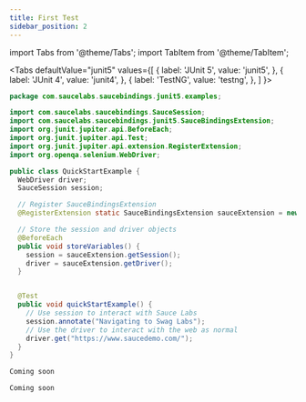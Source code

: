 ```yaml
---
title: First Test
sidebar_position: 2
---
```


import Tabs from '@theme/Tabs';
import TabItem from '@theme/TabItem';

<Tabs
defaultValue="junit5"
values={[
{ label: 'JUnit 5', value: 'junit5', },
{ label: 'JUnit 4', value: 'junit4', },
{ label: 'TestNG', value: 'testng', },
]
}>

<TabItem value="junit5">

```java reference
package com.saucelabs.saucebindings.junit5.examples;

import com.saucelabs.saucebindings.SauceSession;
import com.saucelabs.saucebindings.junit5.SauceBindingsExtension;
import org.junit.jupiter.api.BeforeEach;
import org.junit.jupiter.api.Test;
import org.junit.jupiter.api.extension.RegisterExtension;
import org.openqa.selenium.WebDriver;

public class QuickStartExample {
  WebDriver driver;
  SauceSession session;

  // Register SauceBindingsExtension
  @RegisterExtension static SauceBindingsExtension sauceExtension = new SauceBindingsExtension();

  // Store the session and driver objects
  @BeforeEach
  public void storeVariables() {
    session = sauceExtension.getSession();
    driver = sauceExtension.getDriver();
  }


  @Test
  public void quickStartExample() {
    // Use session to interact with Sauce Labs
    session.annotate("Navigating to Swag Labs");
    // Use the driver to interact with the web as normal
    driver.get("https://www.saucedemo.com/");
  }
}
```

</TabItem>
<TabItem value="junit4">

```java reference
Coming soon
```

</TabItem>
<TabItem value="testng">

```java reference
Coming soon
```

</TabItem>
</Tabs>
